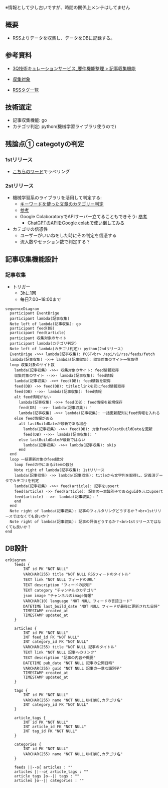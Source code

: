 ※情報として少し古いですが、時間の関係上メンテはしてません

## 概要
- RSSよりデータを収集し、データをDBに記録する。

## 参考資料
- [3Q技術キュレーションサービス_要件機能整理 > 記事収集機能](https://docs.google.com/spreadsheets/d/155nc4Wu7NXVLMKXLMqCQahpgcdRng_H_izJ9feed(DB)ss0iw/edit?gid=2059564945#gid=2059564945&range=12:12)

- [収集対象](https://github.com/yamadashy/tech-blog-rss-feed/blob/c8300c582e76c95f1123d6519d0ded51202fffb5/src/resources/feed-info-list.ts#L30)

- [RSSタグ一覧](https://docs.google.com/spreadsheets/d/155nc4Wu7NXVLMKXLMqCQahpgcdRng_H_izJ9Dbss0iw/edit?gid=614395705#gid=614395705&range=1:18)


## 技術選定
- 記事収集機能: go
- カテゴリ判定: python(機械学習ライブラリ使うので)

## 残論点① categotyの判定
### 1stリリース
- [こちらのワード](https://docs.google.com/spreadsheets/d/155nc4Wu7NXVLMKXLMqCQahpgcdRng_H_izJ9Dbss0iw/edit?gid=651602187#gid=651602187)でラベリング

### 2stリリース
- 機械学習系のライブラリを活用して判定する:
  - [キーワードを使った文章のカテゴリー判定](https://qiita.com/zawa_tech/items/a215d16fd2dc833f4e0c)
  - [参考](https://developers.wonderpla.net/entry/2017/10/10/110000)
  - Google ColaboratoryでAPIサーバー立てることもできそう: [参考](https://qiita.com/k_0214/items/dcf14c74779eb9839577)
    - [ChatGPTのAPIをGoogle colabで使い倒してみる](https://note.com/nero1014/n/n09a2ce7843b8)
- カテゴリの信憑性
  - ユーザーがいいねをした時にその判定を信憑する
  - 流入数やセッション数で判定する？

## 記事収集機能設計
### 記事収集
* トリガー
  * 3hに1回
  * 毎日7:00~18:00まで

```mermaid
sequenceDiagram
  participant EventBrige
  participant lambda(記事収集)
  Note left of lambda(記事収集): go
  participant feed(DB)
  participant feed(article)
  participant 収集対象のサイト
  participant lambda(カテゴリ判定)
  Note left of lambda(カテゴリ判定): python(2ndリリース)
  EventBrige ->>+ lambda(記事収集): POST<br> /api/v1/rss/feeds/fetch
  lambda(記事収集) ->>+ lambda(記事収集): 収集対象のサイト一覧取得
  loop 収集対象のサイト数
    lambda(記事収集) ->>+ 収集対象のサイト: feed情報取得
    収集対象のサイト -->>- lambda(記事収集): feed情報
    lambda(記事収集) ->>+ feed(DB): feed情報を取得
    feed(DB) ->> feed(DB): titleとlinkを元にfeed情報取得
    feed(DB) -->>- lambda(記事収集): feed情報
    alt feed情報がない
      lambda(記事収集) ->>+ feed(DB): feed情報を新規保存
      feed(DB) -->>- lambda(記事収集): '
      lambda(記事収集) ->>+ lambda(記事収集): 一括更新配列にfeed情報を入れる
    else feed情報がある
      alt lastBuildDateが最新である場合
        lambda(記事収集) ->>+ feed(DB): 対象feedのlastBuildDateを更新
        feed(DB) -->>- lambda(記事収集): '
      else lastBuildDateが最新ではない
        lambda(記事収集) ->>+ lambda(記事収集): skip
      end
  end
  loop 一括更新対象のfeed数分
    loop feedの中にあるitemの数分
    Note right of lambda(記事収集): 1stリリース
    lambda(記事収集) ->> lambda(記事収集): titleから文字列を取得し、定義済データでカテゴリを判定
    lambda(記事収集) ->>+ feed(article): 記事をupsert
    feed(article) ->> feed(article): 記事の一意識別子であるguidを元にupsert
    feed(article) -->>- lambda(記事収集): '
    end
  end
  Note right of lambda(記事収集): 記事のフィルタリングどうするか？<br>1stリリースではなくても良いか？
  Note right of lambda(記事収集): 記事の評価どうするか？<br>1stリリースではなくても良いか？
end

```

## DB設計
```mermaid
erDiagram
    feeds {
        INT id PK "NOT NULL"
        VARCHAR(255) title "NOT NULL RSSフィードのタイトル"
        TEXT link "NOT NULL フィードのURL"
        TEXT description "フィードの説明"
        TEXT category "チャンネルのカテゴリ"
        json image "チャンネルのimage情報"
        VARCHAR(10) language "NOT NULL フィードの言語コード"
        DATETIME last_build_date "NOT NULL フィードが最後に更新された日時"
        TIMESTAMP created_at
        TIMESTAMP updated_at
    }

    articles {
        INT id PK "NOT NULL"
        INT feed_id FK "NOT NULL"
        INT category_id FK "NOT NULL"
        VARCHAR(255) title "NOT NULL 記事のタイトル"
        TEXT link "NOT NULL 記事へのリンク"
        TEXT description "記事の内容や概要"
        DATETIME pub_date "NOT NULL 記事の公開日時"
        VARCHAR(255) guid "NOT NULL 記事の一意な識別子"
        TIMESTAMP created_at
        TIMESTAMP updated_at
    }

    tags {
        INT id PK "NOT NULL"
        VARCHAR(255) name "NOT NULL,UNIQUE,カテゴリ名"
        INT category_id FK "NOT NULL"
    }

    article_tags {
        INT id PK "NOT NULL"
        INT article_id FK "NOT NULL"
        INT tag_id FK "NOT NULL"
    }

    categories {
        INT id PK "NOT NULL"
        VARCHAR(255) name "NOT NULL,UNIQUE,カテゴリ名"
    }

    feeds ||--o{ articles : ""
    articles ||--o{ article_tags : ""
    article_tags }o--|| tags : ""
    articles }o--|| categories : ""
```
